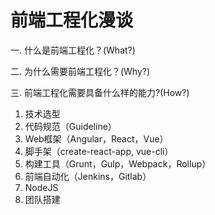 前端工程化漫谈
============

一. 什么是前端工程化？(What?)

二. 为什么需要前端工程化？(Why?)

三. 前端工程化需要具备什么样的能力?(How?)

1. 技术选型
2. 代码规范（Guideline）
3. Web框架（Angular，React，Vue）
4. 脚手架（create-react-app, vue-cli）
5. 构建工具（Grunt，Gulp，Webpack，Rollup）
6. 前端自动化（Jenkins，Gitlab）
7. NodeJS
8. 团队搭建
